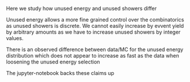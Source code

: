 Here we study how unused energy and unused showers differ

Unused energy allows a more fine grained control over the combinatorics as unused showers is discrete. We cannot easily increase by evvent yield by arbitrary amounts as we have to increase unused showers by integer values. 

There is an observed difference between data/MC for the unused energy distribution which does not appear to increase as fast as the data when loosening the unused energy selection

The jupyter-notebook backs these claims up
